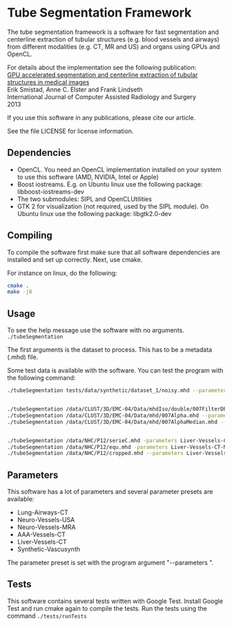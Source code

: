 Tube Segmentation Framework
===================================

The tube segmentation framework is a software for fast segmentation and centerline extraction of tubular structures (e.g. blood vessels and airways) from different modalities (e.g. CT, MR and US) and organs using GPUs and OpenCL.

For details about the implementation see the following publication:   
[GPU accelerated segmentation and centerline extraction of tubular structures in medical images](http://link.springer.com/article/10.1007%2Fs11548-013-0956-x)   
Erik Smistad, Anne C. Elster and Frank Lindseth   
International Journal of Computer Assisted Radiology and Surgery   
2013   

If you use this software in any publications, please cite our article.

See the file LICENSE for license information.

Dependencies
----------------------------------

* OpenCL. You need an OpenCL implementation installed on your system to use this software (AMD, NVIDIA, Intel or Apple)
* Boost iostreams. E.g. on Ubuntu linux use the following package: libboost-iostreams-dev
* The two submodules: SIPL and OpenCLUtilities
* GTK 2 for visualization (not required, used by the SIPL module). On Ubuntu linux use the following package: libgtk2.0-dev

Compiling
----------------------------------

To compile the software first make sure that all software dependencies are installed and set up correctly.
Next, use cmake.

For instance on linux, do the following:
```bash
cmake .
make -j8
```

Usage
----------------------------------

To see the help message use the software with no arguments.
`./tubeSegmentation`

The first arguments is the dataset to process. This has to be a metadata (.mhd) file.

Some test data is available with the software. You can test the program with the following command:
```bash
./tubeSegmentation tests/data/synthetic/dataset_1/noisy.mhd --parameters Synthetic-Vascusynth --display


./tubeSegmentation /data/CLUST/3D/EMC-04/Data/mhdIso/double/007FilterDPAD4Norm.mhd --parameters Neuro-Vessels-USA --display
./tubeSegmentation /data/CLUST/3D/EMC-04/Data/mhd/007Alpha.mhd --parameters Neuro-Vessels-USA --display
./tubeSegmentation /data/CLUST/3D/EMC-04/Data/mhd/007AlphaMedian.mhd --parameters Neuro-Vessels-USA


./tubeSegmentation /data/NHC/P12/serieC.mhd -parameters Liver-Vessels-CT-NHC
./tubeSegmentation /data/NHC/P12/equ.mhd -parameters Liver-Vessels-CT-NHC
./tubeSegmentation /data/NHC/P12/cropped.mhd --parameters Liver-Vessels-CT-NHC
```


Parameters
----------------------------------

This software has a lot of parameters and several parameter presets are available:
* Lung-Airways-CT
* Neuro-Vessels-USA
* Neuro-Vessels-MRA
* AAA-Vessels-CT
* Liver-Vessels-CT
* Synthetic-Vascusynth

The parameter preset is set with the program argument "--parameters <name>".

Tests
----------------------------------

This software contains several tests written with Google Test.
Install Google Test and run cmake again to compile the tests.
Run the tests using the command `./tests/runTests`



